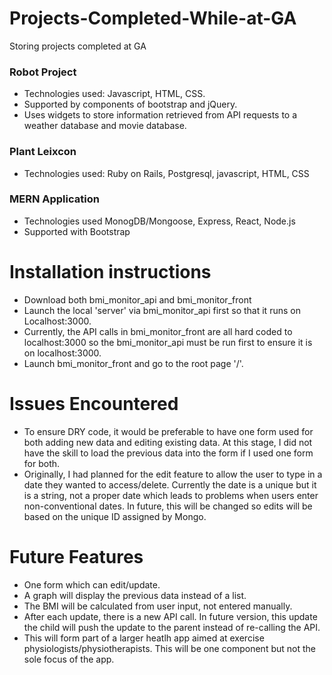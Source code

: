 # Projects-Completed-While-at-GA
Storing projects completed at GA

### Robot Project 
- Technologies used: Javascript, HTML, CSS. 
- Supported by components of bootstrap and jQuery.
- Uses widgets to store information retrieved from API requests to a weather database and movie database.

### Plant Leixcon
- Technologies used: Ruby on Rails, Postgresql, javascript, HTML, CSS

### MERN Application
- Technologies used MonogDB/Mongoose, Express, React, Node.js
- Supported with Bootstrap

# Installation instructions
- Download both bmi_monitor_api and bmi_monitor_front
- Launch the local 'server' via bmi_monitor_api first so that it runs on Localhost:3000.
- Currently, the API calls in bmi_monitor_front are all hard coded to localhost:3000 so the bmi_monitor_api must be run first to ensure it is on localhost:3000.
- Launch bmi_monitor_front and go to the root page '/'.

# Issues Encountered
- To ensure DRY code, it would be preferable to have one form used for both adding new data and editing existing data. At this stage, I did not have the skill to load the previous data into the form if I used one form for both. 
- Originally, I had planned for the edit feature to allow the user to type in a date they wanted to access/delete. Currently the date is a unique but it is a string, not a proper date which leads to problems when users enter non-conventional dates. In future, this will be changed so edits will be based on the unique ID assigned by Mongo.

# Future Features
- One form which can edit/update.
- A graph will display the previous data instead of a list.
- The BMI will be calculated from user input, not entered manually.
- After each update, there is a new API call. In future version, this update the child will push the update to the parent instead of re-calling the API.
- This will form part of a larger heatlh app aimed at exercise physiologists/physiotherapists. This will be one component but not the sole focus of the app.
